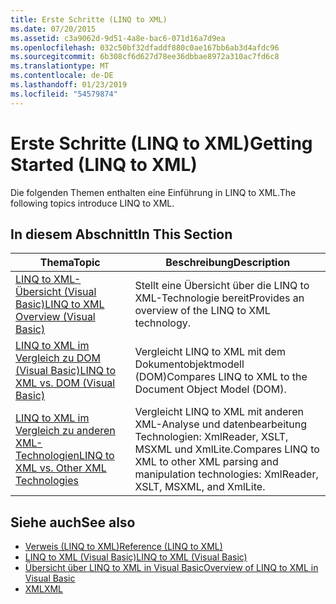 ```yaml
---
title: Erste Schritte (LINQ to XML)
ms.date: 07/20/2015
ms.assetid: c3a9062d-9d51-4a8e-bac6-071d16a7d9ea
ms.openlocfilehash: 032c50bf32dfaddf880c0ae167bb6ab3d4afdc96
ms.sourcegitcommit: 6b308cf6d627d78ee36dbbae8972a310ac7fd6c8
ms.translationtype: MT
ms.contentlocale: de-DE
ms.lasthandoff: 01/23/2019
ms.locfileid: "54579874"
---
```

# <a name="getting-started-linq-to-xml"></a><span data-ttu-id="e0a62-102">Erste Schritte (LINQ to XML)</span><span class="sxs-lookup"><span data-stu-id="e0a62-102">Getting Started (LINQ to XML)</span></span>
<span data-ttu-id="e0a62-103">Die folgenden Themen enthalten eine Einführung in LINQ to XML.</span><span class="sxs-lookup"><span data-stu-id="e0a62-103">The following topics introduce LINQ to XML.</span></span>  
  
## <a name="in-this-section"></a><span data-ttu-id="e0a62-104">In diesem Abschnitt</span><span class="sxs-lookup"><span data-stu-id="e0a62-104">In This Section</span></span>  
  
|<span data-ttu-id="e0a62-105">Thema</span><span class="sxs-lookup"><span data-stu-id="e0a62-105">Topic</span></span>|<span data-ttu-id="e0a62-106">Beschreibung</span><span class="sxs-lookup"><span data-stu-id="e0a62-106">Description</span></span>|  
|-----------|-----------------|  
|[<span data-ttu-id="e0a62-107">LINQ to XML-Übersicht (Visual Basic)</span><span class="sxs-lookup"><span data-stu-id="e0a62-107">LINQ to XML Overview (Visual Basic)</span></span>](../../../../visual-basic/programming-guide/concepts/linq/linq-to-xml-overview.md)|<span data-ttu-id="e0a62-108">Stellt eine Übersicht über die LINQ to XML-Technologie bereit</span><span class="sxs-lookup"><span data-stu-id="e0a62-108">Provides an overview of the LINQ to XML technology.</span></span>|  
|[<span data-ttu-id="e0a62-109">LINQ to XML im Vergleich zu DOM (Visual Basic)</span><span class="sxs-lookup"><span data-stu-id="e0a62-109">LINQ to XML vs. DOM (Visual Basic)</span></span>](../../../../visual-basic/programming-guide/concepts/linq/linq-to-xml-vs-dom.md)|<span data-ttu-id="e0a62-110">Vergleicht LINQ to XML mit dem Dokumentobjektmodell (DOM)</span><span class="sxs-lookup"><span data-stu-id="e0a62-110">Compares LINQ to XML to the Document Object Model (DOM).</span></span>|  
|[<span data-ttu-id="e0a62-111">LINQ to XML im Vergleich zu anderen XML-Technologien</span><span class="sxs-lookup"><span data-stu-id="e0a62-111">LINQ to XML vs. Other XML Technologies</span></span>](../../../../visual-basic/programming-guide/concepts/linq/linq-to-xml-vs-other-xml-technologies.md)|<span data-ttu-id="e0a62-112">Vergleicht LINQ to XML mit anderen XML-Analyse und datenbearbeitung Technologien: XmlReader, XSLT, MSXML und XmlLite.</span><span class="sxs-lookup"><span data-stu-id="e0a62-112">Compares LINQ to XML to other XML parsing and manipulation technologies: XmlReader, XSLT, MSXML, and XmlLite.</span></span>|  
  
## <a name="see-also"></a><span data-ttu-id="e0a62-113">Siehe auch</span><span class="sxs-lookup"><span data-stu-id="e0a62-113">See also</span></span>
- [<span data-ttu-id="e0a62-114">Verweis (LINQ to XML)</span><span class="sxs-lookup"><span data-stu-id="e0a62-114">Reference (LINQ to XML)</span></span>](../../../../visual-basic/programming-guide/concepts/linq/reference-linq-to-xml.md)
- [<span data-ttu-id="e0a62-115">LINQ to XML (Visual Basic)</span><span class="sxs-lookup"><span data-stu-id="e0a62-115">LINQ to XML (Visual Basic)</span></span>](../../../../visual-basic/programming-guide/concepts/linq/linq-to-xml.md)
- [<span data-ttu-id="e0a62-116">Übersicht über LINQ to XML in Visual Basic</span><span class="sxs-lookup"><span data-stu-id="e0a62-116">Overview of LINQ to XML in Visual Basic</span></span>](../../../../visual-basic/programming-guide/language-features/xml/overview-of-linq-to-xml.md)
- [<span data-ttu-id="e0a62-117">XML</span><span class="sxs-lookup"><span data-stu-id="e0a62-117">XML</span></span>](../../../../visual-basic/programming-guide/language-features/xml/index.md)
